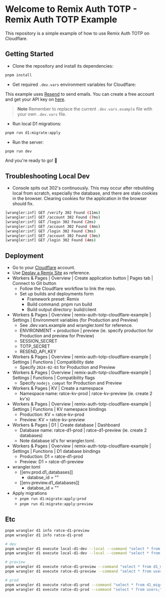 # Welcome to Remix Auth TOTP - Remix Auth TOTP Example

This repository is a simple example of how to use Remix Auth TOTP on Cloudflare.

## Getting Started

- Clone the repository and install its dependencies:

```sh
pnpm install
```

- Get required `.dev.vars` environment variables for Cloudflare:

This example uses [Resend](https://resend.com/overview) to send emails. You can create a free account and get your API key on [here](https://resend.com/api-keys).

> **Note**
> Remember to replace the current `.dev.vars.example` file with your own `.dev.vars` file.

- Run local D1 migrations:

```sh
pnpm run d1:migrate:apply
```

- Run the server:

```sh
pnpm run dev
```

And you're ready to go! 🎉

## Troubleshooting Local Dev

- Console spits out 302's continuously. This may occur after rebuilding local from scratch, especially the database, and there are stale cookies in the browser. Clearing cookies for the application in the browser should fix.

```sh
[wrangler:inf] GET /verify 302 Found (11ms)
[wrangler:inf] GET /account 302 Found (7ms)
[wrangler:inf] GET /login 302 Found (2ms)
[wrangler:inf] GET /account 302 Found (4ms)
[wrangler:inf] GET /login 302 Found (3ms)
[wrangler:inf] GET /account 302 Found (3ms)
[wrangler:inf] GET /login 302 Found (4ms)
```

## Deployment

- Go to your [Cloudflare](https://www.cloudflare.com/) account.
- Use [Deplay a Remix Site](https://developers.cloudflare.com/pages/framework-guides/deploy-a-remix-site/#deploying-with-cloudflare-pages) as reference.
- Workers & Pages | Overview | Create application button | Pages tab | Connect to Git button
  - Follow the Cloudflare workflow to link the repo.
  - Set up builds and deployments form
    - Framework preset: Remix
    - Build command: pnpm run build
    - Build output directory: build/client
- Workers & Pages | Overview | remix-auth-totp-cloudflare-example | Settings | Environment variables (for Production and Preview)
  - See .dev.vars.example and wrangler.toml for reference.
  - ENVIRONMENT = production | preview (ie. specify production for Production and preview for Preview)
  - SESSION_SECRET
  - TOTP_SECRET
  - RESEND_API_KEY
- Workers & Pages | Overview | remix-auth-totp-cloudflare-example | Settings | Functions | Compatibility date
  - Specify `2024-02-03` for Production and Preview
- Workers & Pages | Overview | remix-auth-totp-cloudflare-example | Settings | Functions | Compatibility flags
  - Specify `nodejs_compat` for Production and Preview
- Workers & Pages | KV | Create a namespace
  - Namespace name: ratce-kv-prod | ratce-kv-preview (ie. create 2 kv's)
- Workers & Pages | Overview | remix-auth-totp-cloudflare-example | Settings | Functions | KV namespace bindings
  - Production: KV = ratce-kv-prod
  - Preview: KV = ratce-kv-preview
- Workers & Pages | D1 | Create database | Dashboard
  - Database name: ratce-d1-prod | ratce-d1-preview (ie. create 2 databases)
  - Note database id's for wrangler.toml.
- Workers & Pages | Overview | remix-auth-totp-cloudflare-example | Settings | Functions | D1 database bindings
  - Production: D1 = ratce-d1-prod
  - Preview: D1 = ratce-d1-preview
- wrangler.toml
  - [[env.prod.d1_databases]]
    - databse_id = "<d1 id for ratce-d1-prod>"
  - [[env.preview.d1_databases]]
    - databse_id = "<d1 id for ratce-d1-preview>"
- Apply migrations
  - `pnpm run d1:migrate:apply:prod`
  - `pnpm run d1:migrate:apply:preview`

## Etc

```sh
pnpm wrangler d1 info ratce-d1-preview
pnpm wrangler d1 info ratce-d1-prod

# dev
pnpm wrangler d1 execute local-d1-dev --local --command "select * from d1_migrations;"
pnpm wrangler d1 execute local-d1-dev --local --command "select * from users;"

# preview
pnpm wrangler d1 execute ratce-d1-preview --command "select * from d1_migrations;"
pnpm wrangler d1 execute ratce-d1-preview --command "select * from users;"

# prod
pnpm wrangler d1 execute ratce-d1-prod --command "select * from d1_migrations;"
pnpm wrangler d1 execute ratce-d1-prod --command "select * from users;"

```

